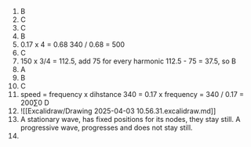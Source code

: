 1) B
2) C
3) C
4) B
5) 0.17 x 4 = 0.68 
	340 / 0.68 = 500
6) C
7) 150 x 3/4 = 112.5, add 75 for every harmonic
	112.5 - 75 = 37.5, so B
8) A
9) B
10) C
11) speed = frequency x dihstance
	340 = 0.17 x frequency = 340 / 0.17 = 200∑0
	D
12) ![[Excalidraw/Drawing 2025-04-03 10.56.31.excalidraw.md]]
13) A stationary wave, has fixed positions for its nodes, they stay still. A progressive wave, progresses and does not stay still.
14) 